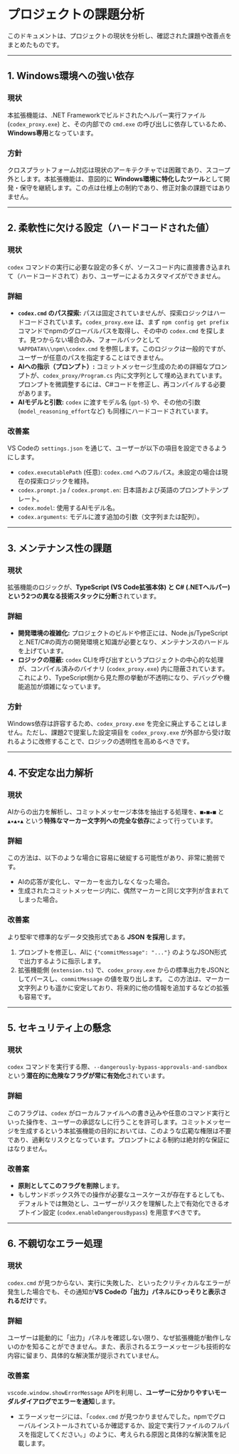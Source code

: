 # プロジェクトの課題分析

このドキュメントは、プロジェクトの現状を分析し、確認された課題や改善点をまとめたものです。

---

## 1. Windows環境への強い依存

### 現状
本拡張機能は、.NET Frameworkでビルドされたヘルパー実行ファイル (`codex_proxy.exe`) と、その内部での `cmd.exe` の呼び出しに依存しているため、**Windows専用**となっています。

### 方針
クロスプラットフォーム対応は現状のアーキテクチャでは困難であり、スコープ外とします。本拡張機能は、意図的に **Windows環境に特化したツール**として開発・保守を継続します。この点は仕様上の制約であり、修正対象の課題ではありません。

---

## 2. 柔軟性に欠ける設定（ハードコードされた値）

### 現状
`codex` コマンドの実行に必要な設定の多くが、ソースコード内に直接書き込まれて（ハードコードされて）おり、ユーザーによるカスタマイズができません。

### 詳細
- **`codex.cmd` のパス探索:** パスは固定されていませんが、探索ロジックはハードコードされています。`codex_proxy.exe` は、まず `npm config get prefix` コマンドでnpmのグローバルパスを取得し、その中の `codex.cmd` を探します。見つからない場合のみ、フォールバックとして `%APPDATA%\\npm\\codex.cmd` を参照します。このロジックは一般的ですが、ユーザーが任意のパスを指定することはできません。
- **AIへの指示（プロンプト）:** コミットメッセージ生成のための詳細なプロンプトが、`codex_proxy/Program.cs` 内に文字列として埋め込まれています。プロンプトを微調整するには、C#コードを修正し、再コンパイルする必要があります。
- **AIモデルと引数:** `codex` に渡すモデル名 (`gpt-5`) や、その他の引数 (`model_reasoning_effort`など) も同様にハードコードされています。

### 改善案
VS Codeの `settings.json` を通じて、ユーザーが以下の項目を設定できるようにします。
- `codex.executablePath` (任意): `codex.cmd` へのフルパス。未設定の場合は現在の探索ロジックを維持。
- `codex.prompt.ja` / `codex.prompt.en`: 日本語および英語のプロンプトテンプレート。
- `codex.model`: 使用するAIモデル名。
- `codex.arguments`: モデルに渡す追加の引数（文字列または配列）。

---

## 3. メンテナンス性の課題

### 現状
拡張機能のロジックが、**TypeScript (VS Code拡張本体) と C# (.NETヘルパー) という2つの異なる技術スタックに分断**されています。

### 詳細
- **開発環境の複雑化:** プロジェクトのビルドや修正には、Node.js/TypeScriptと.NET/C#の両方の開発環境と知識が必要となり、メンテナンスのハードルを上げています。
- **ロジックの隠蔽:** `codex` CLIを呼び出すというプロジェクトの中心的な処理が、コンパイル済みのバイナリ (`codex_proxy.exe`) 内に隠蔽されています。これにより、TypeScript側から見た際の挙動が不透明になり、デバッグや機能追加が煩雑になっています。

### 方針
Windows依存は許容するため、`codex_proxy.exe` を完全に廃止することはしません。ただし、課題2で提案した設定項目を `codex_proxy.exe` が外部から受け取れるように改修することで、ロジックの透明性を高めるべきです。

---

## 4. 不安定な出力解析

### 現状
AIからの出力を解析し、コミットメッセージ本体を抽出する処理を、`■★■★■` と `▲★▲★▲` という**特殊なマーカー文字列への完全な依存**によって行っています。

### 詳細
この方法は、以下のような場合に容易に破綻する可能性があり、非常に脆弱です。
- AIの応答が変化し、マーカーを出力しなくなった場合。
- 生成されたコミットメッセージ内に、偶然マーカーと同じ文字列が含まれてしまった場合。

### 改善案
より堅牢で標準的なデータ交換形式である **JSON を採用**します。
1. プロンプトを修正し、AIに `{"commitMessage": "..."}` のようなJSON形式で出力するように指示します。
2. 拡張機能側 (`extension.ts`) で、`codex_proxy.exe` からの標準出力をJSONとしてパースし、`commitMessage` の値を取り出します。
この方法は、マーカー文字列よりも遥かに安定しており、将来的に他の情報を追加するなどの拡張も容易です。

---

## 5. セキュリティ上の懸念

### 現状
`codex` コマンドを実行する際、`--dangerously-bypass-approvals-and-sandbox` という**潜在的に危険なフラグが常に有効化**されています。

### 詳細
このフラグは、`codex` がローカルファイルへの書き込みや任意のコマンド実行といった操作を、ユーザーの承認なしに行うことを許可します。コミットメッセージを生成するという本拡張機能の目的においては、このような広範な権限は不要であり、過剰なリスクとなっています。プロンプトによる制約は絶対的な保証にはなりません。

### 改善案
- **原則としてこのフラグを削除**します。
- もしサンドボックス外での操作が必要なユースケースが存在するとしても、デフォルトでは無効とし、ユーザーがリスクを理解した上で有効化できるオプトイン設定 (`codex.enableDangerousBypass`) を用意すべきです。

---

## 6. 不親切なエラー処理

### 現状
`codex.cmd` が見つからない、実行に失敗した、といったクリティカルなエラーが発生した場合でも、その通知が**VS Codeの「出力」パネルにひっそりと表示されるだけ**です。

### 詳細
ユーザーは能動的に「出力」パネルを確認しない限り、なぜ拡張機能が動作しないのかを知ることができません。また、表示されるエラーメッセージも技術的な内容に留まり、具体的な解決策が提示されていません。

### 改善案
`vscode.window.showErrorMessage` APIを利用し、**ユーザーに分かりやすいモーダルダイアログでエラーを通知**します。
- エラーメッセージには、「`codex.cmd` が見つかりませんでした。npmでグローバルインストールされているか確認するか、設定で実行ファイルのフルパスを指定してください。」のように、考えられる原因と具体的な解決策を記載します。
